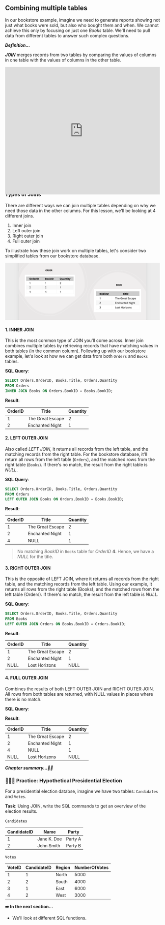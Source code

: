 ## Combining multiple tables
In our bookstore example, imagine we need to generate reports showing not just what books were sold, but also who bought them and when. We cannot achieve this only by focusing on just one _Books_ table. We'll need to pull data from different tables to answer such complex questions.

<!-- Joining tables thus enables the integration of related data stored in different tables, providing a more holistic view of the bookstore's operations -->


<aside>

**_Definition..._** 

**_JOIN_** merges records from two tables by comparing the values of columns in one table with the values of columns in the other table.
</aside>

<div style="position: relative; padding-bottom: 56.25%; height: 0;"><iframe width="100%" height="415" src="https://www.youtube.com/embed/G3lJAxg1cdfgy8?si=8jtdMo8m3hhdgOBmkb5" title="Linking your CSS" frameborder="0" allow="accelerometer; autoplay; clipboard-write; encrypted-media; gyroscope; picture-in-picture" allowfullscreen></iframe></div>

Joins are crucial in relational databases because they allow for the combination of data from two or more tables based on a related column between them. This is essential for creating comprehensive datasets that can answer complex queries by pulling together relevant information from different tables.

### Types of Joins
There are different ways we can join multiple tables depending on why we need those data in the other columns. For this lesson, we'll be looking at 4 different joins.
1. Inner join
2. Left outer join
3. Right outer join
4. Full outer join

To illustrate how these join work on multiple tables, let's consider two simplified tables from our bookstore database.

![book-order-tables](./databases-and-sql/tables.png)

<!-- `Books`

| BookID | Title            |
|--------|------------------|
| 1      | The Great Escape |
| 2      | Enchanted Night  |
| 3      | Lost Horizons    |

`Orders`

| OrderID | BookID | Quantity |
|---------|--------|----------|
| 1       | 1      | 2        |
| 2       | 2      | 1        |
| 4       | 4      | 1        |  <!-- Note: BookID 4 does not match any BookID in the Books table -->

#### 1. INNER JOIN
This is the most common type of JOIN you'll come across. Inner join combines multiple tables by retrieving records that have matching values in both tables (in the common column).  Following up with our bookstore example, let's look at how we can get data from both `Orders` and `Books` tables.

**SQL Query**:
```sql
SELECT Orders.OrderID, Books.Title, Orders.Quantity
FROM Orders
INNER JOIN Books ON Orders.BookID = Books.BookID;
```

**Result**:

| OrderID | Title            | Quantity |
|---------|------------------|----------|
| 1       | The Great Escape | 2        |
| 2       | Enchanted Night  | 1        |

#### 2. LEFT OUTER JOIN
Also called _LEFT JOIN_, it returns all records from the left table, and the matching records from the right table. For the bookstore database, it'll return all rows from the left table (`Orders`), and the matched rows from the right table (`Books`). If there's no match, the result from the right table is _NULL_.

**SQL Query**:
```sql
SELECT Orders.OrderID, Books.Title, Orders.Quantity
FROM Orders
LEFT OUTER JOIN Books ON Orders.BookID = Books.BookID;
```

**Result**:

| OrderID | Title            | Quantity |
|---------|------------------|----------|
| 1       | The Great Escape | 2        |
| 2       | Enchanted Night  | 1        |
| 4       | NULL             | 1        | 

> No matching _BookID_ in `Books` table for _OrderID_ **4**. Hence, we have a _NULL_ for the title.

#### 3. RIGHT OUTER JOIN
This is the opposite of LEFT JOIN, where it returns all records from the right table, and the matching records from the left table. Using our example, it returns all rows from the right table (Books), and the matched rows from the left table (Orders). If there's no match, the result from the left table is _NULL_.

**SQL Query**:
```sql
SELECT Orders.OrderID, Books.Title, Orders.Quantity
FROM Books
LEFT OUTER JOIN Orders ON Books.BookID = Orders.BookID;
```

**Result**:

| OrderID | Title            | Quantity |
|---------|------------------|----------|
| 1       | The Great Escape | 2        |
| 2       | Enchanted Night  | 1        |
| NULL    | Lost Horizons    | NULL     | Note: No matching OrderID in Orders table


#### 4. FULL OUTER JOIN
Combines the results of both LEFT OUTER JOIN and RIGHT OUTER JOIN. All rows from both tables are returned, with NULL values in places where there is no match.

**SQL Query**:
<!-- *Assuming support for FULL OUTER JOIN, this query combines all previous examples.* -->

**Result**:

| OrderID | Title            | Quantity |
|---------|------------------|----------|
| 1       | The Great Escape | 2        |
| 2       | Enchanted Night  | 1        |
| 4       | NULL             | 1        | <!-- No matching BookID in Books table -->
| NULL    | Lost Horizons    | NULL     | <!-- No matching OrderID in Orders table 


<aside>

**_Chapter summary...✍🏾_**


</aside>


### 👩🏾‍🎨 Practice: Hypothetical Presidential Election

For a presidential election databse, imagine we have two tables: `Candidates` and `Votes`.

**Task**: Using JOIN, write the SQL commands to get an overview of the election results.

`Candidates`

| CandidateID | Name           | Party       |
|-------------|----------------|-------------|
| 1           | Jane K. Doe    | Party A     |
| 2           | John Smith     | Party B     |

`Votes`

| VoteID | CandidateID | Region      | NumberOfVotes |
|--------|-------------|-------------|---------------|
| 1      | 1           | North       | 5000          |
| 2      | 2           | South       | 4000          |
| 3      | 1           | East        | 6000          |
| 4      | 2           | West        | 3000          |


<!-- SOLUTION:

```sql
SELECT Candidates.Name, SUM(Votes.NumberOfVotes) AS TotalVotes
FROM Candidates
INNER JOIN Votes ON Candidates.CandidateID = Votes.CandidateID
GROUP BY Candidates.Name;
``` 
-->


<aside>

**➡️ In the next section...**
- We'll look at different SQL functions.
</aside>